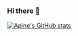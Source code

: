### Hi there 👋

[![Apine's GitHub stats](http://github-readme-stats-javanshen.vercel.app/api?username=JavanShen&show_icons=true&bg_color=00000000)](https://github.com/anuraghazra/github-readme-stats)

<!--
**JavanShen/JavanShen** is a ✨ _special_ ✨ repository because its `README.md` (this file) appears on your GitHub profile.

Here are some ideas to get you started:

- 🔭 I’m currently working on ...
- 🌱 I’m currently learning ...
- 👯 I’m looking to collaborate on ...
- 🤔 I’m looking for help with ...
- 💬 Ask me about ...
- 📫 How to reach me: ...
- 😄 Pronouns: ...
- ⚡ Fun fact: ...
-->
